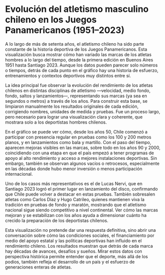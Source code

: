 # Evolución del atletismo masculino chileno en los Juegos Panamericanos (1951–2023)

A lo largo de más de setenta años, el atletismo chileno ha sido parte constante de la historia deportiva de los Juegos Panamericanos. Esta visualización busca mostrar cómo han variado las marcas de los atletas hombres a lo largo del tiempo, desde la primera edición en Buenos Aires 1951 hasta Santiago 2023. Aunque los datos pueden parecer solo números o tiempos, detrás de cada punto en el gráfico hay una historia de esfuerzo, entrenamientos y contextos deportivos muy distintos entre sí.

La idea principal fue observar la evolución del rendimiento de los atletas chilenos en distintas disciplinas de atletismo —velocidad, medio fondo, fondo, saltos y lanzamientos—, representando sus marcas (ya sea en segundos o metros) a través de los años. Para construir esta base, se limpiaron manualmente los resultados originales de cada edición, corrigiendo nombres, unidades de medida y pruebas. Fue un proceso largo, pero necesario para lograr una visualización clara y coherente, que mostrara solo a los deportistas hombres chilenos.

En el gráfico se puede ver cómo, desde los años 50, Chile comenzó a participar con presencia regular en pruebas como los 100 y 200 metros planos, y en lanzamientos como bala y martillo. Con el paso del tiempo, aparecen mejoras visibles en las marcas, sobre todo en los años 90 y 2000, coincidiendo con una etapa en que el país empezó a tener programas de apoyo al alto rendimiento y acceso a mejores instalaciones deportivas. Sin embargo, también se observan algunos vacíos o retrocesos, especialmente en las décadas donde hubo menor inversión o menos participación internacional.

Uno de los casos más representativos es el de Lucas Nervi, que en Santiago 2023 logró el primer lugar en lanzamiento del disco, confirmando que Chile puede volver a destacar en estas pruebas. También sobresalen atletas como Carlos Díaz y Hugo Catrileo, quienes mantienen viva la tradición en pruebas de fondo y maratón, mostrando que el atletismo nacional sigue siendo competitivo a nivel continental. Ver cómo las marcas mejoran y se estabilizan con los años ayuda a dimensionar cuánto ha crecido la preparación de los deportistas chilenos.

Esta visualización no pretende dar una respuesta definitiva, sino abrir una conversación sobre cómo las condiciones sociales, el financiamiento por medio del apoyo estatal y las políticas deportivas han influido en el rendimiento chileno. Los resultados muestran que detrás de cada marca hay décadas de avances, desafíos y sueños. Mirar estos datos con perspectiva histórica permite entender que el deporte, más allá de los podios, también refleja el desarrollo de un país y el esfuerzo de generaciones enteras de atletas.

